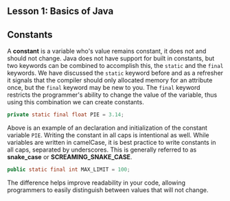 ## Lesson 1: Basics of Java

## Constants

A **constant** is a variable who's value remains constant, it does not and should not change. Java does not have support for built in constants, but two keywords can be combined to accomplish this, the `static` and the `final` keywords. We have discussed the `static` keyword before and as a refresher it signals that the compiler should only allocated memory for an attribute once, but the `final` keyword may be new to you. The `final` keyword restricts the programmer's ability to change the value of the variable, thus using this combination we can create constants. 

```java
private static final float PIE = 3.14;
```

Above is an example of an declaration and initialization of the constant variable `PIE`.  Writing the constant in all caps is intentional as well. While variables are written in camelCase, it is best practice to write constants in all caps, separated by underscores. This is generally referred to as **snake_case** or **SCREAMING_SNAKE_CASE**. 

```java
public static final int MAX_LIMIT = 100;
```

The difference helps improve readability in your code, allowing programmers to easily distinguish between values that will not change. 


